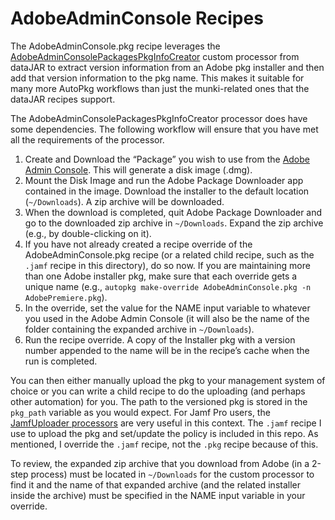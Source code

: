 # AdobeAdminConsole Recipes

The AdobeAdminConsole.pkg recipe leverages the [AdobeAdminConsolePackagesPkgInfoCreator](https://github.com/autopkg/dataJAR-recipes/blob/master/Adobe%20Admin%20Console%20Packages/AdobeAdminConsolePackagesPkgInfoCreator.py) custom processor from dataJAR to extract version information from an Adobe pkg installer and then add that version information to the pkg name. This makes it suitable for many more AutoPkg workflows than just the munki-related ones that the dataJAR recipes support.

The AdobeAdminConsolePackagesPkgInfoCreator processor does have some dependencies. The following workflow will ensure that you have met all the requirements of the processor.

1. Create and Download the “Package” you wish to use from the [Adobe Admin Console](https://adminconsole.adobe.com). This will generate a disk image (.dmg).
2. Mount the Disk Image and run the Adobe Package Downloader app contained in the image. Download the installer to the default location (`~/Downloads`). A zip archive will be downloaded.
3. When the download is completed, quit Adobe Package Downloader and go to the downloaded zip archive in `~/Downloads`. Expand the zip archive (e.g., by double-clicking on it).
4. If you have not already created a recipe override of the AdobeAdminConsole.pkg recipe (or a related child recipe, such as the `.jamf` recipe in this directory), do so now. If you are maintaining more than one Adobe installer pkg, make sure that each override gets a unique name (e.g., `autopkg make-override AdobeAdminConsole.pkg -n AdobePremiere.pkg`).
5. In the override, set the value for the NAME input variable to whatever you used in the Adobe Admin Console (it will also be the name of the folder containing the expanded archive in `~/Downloads`).
6. Run the recipe override. A copy of the Installer pkg with a version number appended to the name will be in the recipe’s cache when the run is completed.

You can then either manually upload the pkg to your management system of choice or you can write a child recipe to do the uploading (and perhaps other automation) for you. The path to the versioned pkg is stored in the `pkg_path` variable as you would expect. For Jamf Pro users, the [JamfUploader processors](https://github.com/autopkg/grahampugh-recipes/tree/main/JamfUploaderProcessors) are very useful in this context. The `.jamf` recipe I use to upload the pkg and set/update the policy is included in this repo. As mentioned, I override the `.jamf` recipe, not the `.pkg` recipe because of this.

To review, the expanded zip archive that you download from Adobe (in a 2-step process) must be located in `~/Downloads` for the custom processor to find it and the name of that expanded archive (and the related installer inside the archive) must be specified in the NAME input variable in your override.
